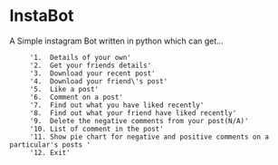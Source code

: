 # InstaBot
A Simple instagram Bot written in python which can get...
 
         '1.  Details of your own'
         '2.  Get your friends details'
         '3.  Download your recent post'
         '4.  Download your friend\'s post'
         '5.  Like a post'
         '6.  Comment on a post'
         '7.  Find out what you have liked recently'
         '8.  Find out what your friend have liked recently'
         '9.  Delete the negative comments from your post(N/A)'
         '10. List of comment in the post'
         '11. Show pie chart for negative and positive comments on a particular's posts '
         '12. Exit'
         
         
